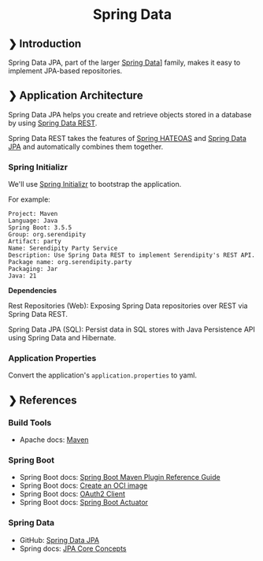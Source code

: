 <h1 align="center">Spring Data</h1>

## ❯ Introduction

Spring Data JPA, part of the larger [Spring Data](https://spring.io/projects/spring-data)] family, makes it easy to 
implement JPA-based repositories.

## ❯ Application Architecture

Spring Data JPA helps you create and retrieve objects stored in a database by using [Spring Data REST](https://spring.io/projects/spring-data-rest).

Spring Data REST takes the features of [Spring HATEOAS](https://spring.io/projects/spring-hateoas) and [Spring Data JPA](https://spring.io/projects/spring-data-jpa)
and automatically combines them together.

### Spring Initializr

We'll use [Spring Initializr](https://start.spring.io/) to bootstrap the application.

For example:

```
Project: Maven
Language: Java
Spring Boot: 3.5.5
Group: org.serendipity
Artifact: party
Name: Serendipity Party Service
Description: Use Spring Data REST to implement Serendipity's REST API.
Package name: org.serendipity.party
Packaging: Jar
Java: 21
```

**Dependencies**

Rest Repositories (Web): Exposing Spring Data repositories over REST via Spring Data REST.

Spring Data JPA (SQL): Persist data in SQL stores with Java Persistence API using Spring Data and Hibernate.

### Application Properties

Convert the application's `application.properties` to yaml.

## ❯ References

### Build Tools

* Apache docs: [Maven](https://maven.apache.org/guides/index.html)

### Spring Boot

* Spring Boot docs: [Spring Boot Maven Plugin Reference Guide](https://docs.spring.io/spring-boot/3.5.5/maven-plugin)
* Spring Boot docs: [Create an OCI image](https://docs.spring.io/spring-boot/3.5.5/maven-plugin/build-image.html)
* Spring Boot docs: [OAuth2 Client](https://docs.spring.io/spring-boot/3.5.5/reference/web/spring-security.html#web.security.oauth2.client)
* Spring Boot docs: [Spring Boot Actuator](https://docs.spring.io/spring-boot/3.5.5/reference/actuator/index.html)

### Spring Data

* GitHub: [Spring Data JPA](https://github.com/spring-projects/spring-data-jpa)
* Spring docs: [JPA Core Concepts](https://docs.spring.io/spring-data/jpa/reference/repositories/core-concepts.html)
